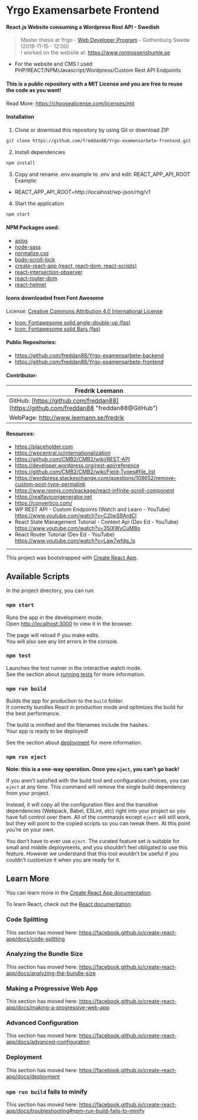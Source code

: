 # Yrgo Examensarbete Frontend
#### React.js Website consuming a Wordpress Rest API - Swedish

> Master thesis at Yrgo - [Web Developer Program](https://yrgo.se/utbildningar/media-och-kommunikation/webbutvecklare/) - Gothenburg Swede (2019-11-15 - 12:00)<br/>
> I worked on the website at: https://www.rormossenshumle.se

- For the website and CMS I used PHP/REACT/NPM/Javascript/Wordpress/Custom Rest API Endpoints

#### This is a public repository with a MIT License and you are free to reuse the code as you want!
Read More: https://choosealicense.com/licenses/mit

#### Installation

1. Clone or download this repository by using Git or download ZIP
```Bash
git clone https://github.com/freddan88/Yrgo-examensarbete-frontend.git
```
2. Install dependencies
```Bash
npm install
```
3. Copy and rename .env.example to .env and edit: REACT_APP_API_ROOT<br/>
Example:
- REACT_APP_API_ROOT=http://localhost/wp-json/rhg/v1
4. Start the application
```Bash
npm start
```

#### NPM Packages used:
- [axios](https://www.npmjs.com/package/axios)
- [node-sass](https://www.npmjs.com/package/node-sass)
- [normalize.css](https://www.npmjs.com/package/normalize.css)
- [body-scroll-lock](https://www.npmjs.com/package/body-scroll-lock)
- [create-react-app (react, react-dom, react-scripts)](https://www.npmjs.com/package/create-react-app)
- [react-intersection-observer](https://www.npmjs.com/package/react-intersection-observer)
- [react-router-dom](https://www.npmjs.com/package/react-router-dom)
- [react-helmet](https://www.npmjs.com/package/react-helmet)

#### Icons downloaded from Font Awesome
License: [Creative Commons Attribution 4.0 International License](https://creativecommons.org/licenses/by/4.0/)
- [Icon: Fontawesome solid angle-double-up (fas)](https://fontawesome.com/icons/angle-double-up?style=solid)
- [Icon: Fontawesome solid Bars (fas)](https://fontawesome.com/icons/bars?style=solid)

#### Public Repositories:
- https://github.com/freddan88/Yrgo-examensarbete-backend
- https://github.com/freddan88/Yrgo-examensarbete-frontend

#### Contributor:
| Fredrik Leemann
|----------------
| GitHub: [https://github.com/freddan88](https://github.com/freddan88 "freddan88@GitHub")
| WebPage: http://www.leemann.se/fredrik

#### Resources:
- https://placeholder.com
- https://wpcentral.io/internationalization
- https://github.com/CMB2/CMB2/wiki/REST-API
- https://developer.wordpress.org/rest-api/reference
- https://github.com/CMB2/CMB2/wiki/Field-Types#file_list
- https://wordpress.stackexchange.com/questions/108652/remove-custom-post-type-permalink
- https://www.npmjs.com/package/react-infinite-scroll-component
- https://realfavicongenerator.net
- https://convertico.com/
- WP REST API - Custom Endpoints (Watch and Learn - YouTube)<br/>
https://www.youtube.com/watch?v=C2twS9ArdCI
- React State Management Tutorial - Context Api (Dev Ed - YouTube)<br/>
https://www.youtube.com/watch?v=35lXWvCuM8o
- React Router Tutorial (Dev Ed - YouTube)<br/>
https://www.youtube.com/watch?v=Law7wfdg_ls

---

This project was bootstrapped with [Create React App](https://github.com/facebook/create-react-app).

## Available Scripts

In the project directory, you can run:

### `npm start`

Runs the app in the development mode.<br />
Open [http://localhost:3000](http://localhost:3000) to view it in the browser.

The page will reload if you make edits.<br />
You will also see any lint errors in the console.

### `npm test`

Launches the test runner in the interactive watch mode.<br />
See the section about [running tests](https://facebook.github.io/create-react-app/docs/running-tests) for more information.

### `npm run build`

Builds the app for production to the `build` folder.<br />
It correctly bundles React in production mode and optimizes the build for the best performance.

The build is minified and the filenames include the hashes.<br />
Your app is ready to be deployed!

See the section about [deployment](https://facebook.github.io/create-react-app/docs/deployment) for more information.

### `npm run eject`

**Note: this is a one-way operation. Once you `eject`, you can’t go back!**

If you aren’t satisfied with the build tool and configuration choices, you can `eject` at any time. This command will remove the single build dependency from your project.

Instead, it will copy all the configuration files and the transitive dependencies (Webpack, Babel, ESLint, etc) right into your project so you have full control over them. All of the commands except `eject` will still work, but they will point to the copied scripts so you can tweak them. At this point you’re on your own.

You don’t have to ever use `eject`. The curated feature set is suitable for small and middle deployments, and you shouldn’t feel obligated to use this feature. However we understand that this tool wouldn’t be useful if you couldn’t customize it when you are ready for it.

## Learn More

You can learn more in the [Create React App documentation](https://facebook.github.io/create-react-app/docs/getting-started).

To learn React, check out the [React documentation](https://reactjs.org/).

### Code Splitting

This section has moved here: https://facebook.github.io/create-react-app/docs/code-splitting

### Analyzing the Bundle Size

This section has moved here: https://facebook.github.io/create-react-app/docs/analyzing-the-bundle-size

### Making a Progressive Web App

This section has moved here: https://facebook.github.io/create-react-app/docs/making-a-progressive-web-app

### Advanced Configuration

This section has moved here: https://facebook.github.io/create-react-app/docs/advanced-configuration

### Deployment

This section has moved here: https://facebook.github.io/create-react-app/docs/deployment

### `npm run build` fails to minify

This section has moved here: https://facebook.github.io/create-react-app/docs/troubleshooting#npm-run-build-fails-to-minify
